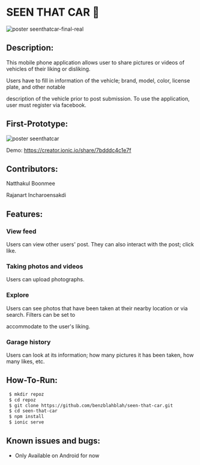 
# SEEN THAT CAR :car:

![poster seenthatcar-final-real](https://user-images.githubusercontent.com/14333602/33415825-d430c398-d5cb-11e7-831e-d23ab6f5f1b3.png)

## Description:
This mobile phone application allows user to share pictures or videos of vehicles of their liking or disliking.

Users have to fill in information of the vehicle; brand, model, color, license plate, and other notable 

description of the vehicle prior to post submission. To use the application, user must register via facebook.

## First-Prototype:
![poster seenthatcar](https://user-images.githubusercontent.com/14333602/30981615-219bf4b6-a4af-11e7-9967-52ca4f2fb92b.png)

Demo: https://creator.ionic.io/share/7bdddc4c1e7f

## Contributors:
 Natthakul Boonmee
 
 Rajanart Incharoensakdi

## Features:
### View feed

  Users can view other users' post. They can also interact with the post; click like.

### Taking photos and videos

  Users can upload photographs.

### Explore

  Users can see photos that have been taken at their nearby location or via search. Filters can be set to 
  
  accommodate to the user's liking.

### Garage history 

  Users can look at its information; how many pictures it has been taken, how many likes, etc.
  
  ## How-To-Run:

```bash
 $ mkdir repoz
 $ cd repoz
 $ git clone https://github.com/benzblahblah/seen-that-car.git
 $ cd seen-that-car
 $ npm install
 $ ionic serve
```
 
## Known issues and bugs:
* Only Available on Android for now
